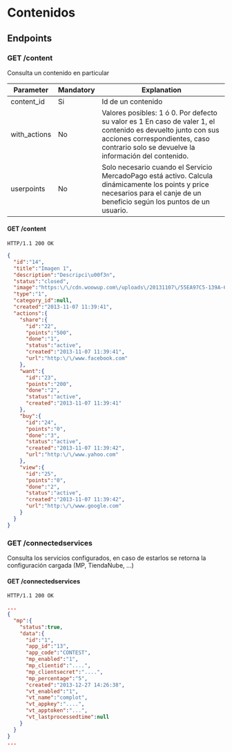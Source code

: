 Contenidos
======


Endpoints
---------

### GET /content

Consulta un contenido en particular


| Parameter      | Mandatory | Explanation                                                                                      |
| ------ | ------ | ------ |
| content_id | Si | Id de un contenido |
| with_actions | No | Valores posibles: 1 ó 0. Por defecto su valor es 1 En caso de valer 1, el contenido es devuelto junto con sus acciones correspondientes, caso contrario solo se devuelve la información del contenido. |
| userpoints | No | Solo necesario cuando el Servicio MercadoPago está activo. Calcula dinámicamente los points y price necesarios para el canje de un beneficio según los puntos de un usuario. |


#### GET /content

`HTTP/1.1 200 OK`

```json
{
  "id":"14",
  "title":"Imagen 1",
  "description":"Descripci\u00f3n",
  "status":"closed",
  "image":"https:\/\/cdn.woowup.com\/uploads\/20131107\/55EA97C5-139A-6B87-E04E-BCA57FC14BD0.t.jpg",
  "type":"1",
  "category_id":null,
  "created":"2013-11-07 11:39:41",
  "actions":{
    "share":{
      "id":"22",
      "points":"500",
      "done":"1",
      "status":"active",
      "created":"2013-11-07 11:39:41",
      "url":"http:\/\/www.facebook.com"
    },
    "want":{
      "id":"23",
      "points":"200",
      "done":"2",
      "status":"active",
      "created":"2013-11-07 11:39:41"
    },
    "buy":{
      "id":"24",
      "points":"0",
      "done":"3",
      "status":"active",
      "created":"2013-11-07 11:39:42",
      "url":"http:\/\/www.yahoo.com"
    },
    "view":{
      "id":"25",
      "points":"0",
      "done":"2",
      "status":"active",
      "created":"2013-11-07 11:39:42",
      "url":"http:\/\/www.google.com"
    }
  }
}
```


### GET /connectedservices

Consulta los servicios configurados, en caso de estarlos se retorna la configuración cargada (MP, TiendaNube, ...)



#### GET /connectedservices

`HTTP/1.1 200 OK`

```json
...
{
  "mp":{
    "status":true,
    "data":{
      "id":"1",
      "app_id":"13",
      "app_code":"CONTEST",
      "mp_enabled":"1",
      "mp_clientid":"....",
      "mp_clientsecret":"....",
      "mp_percentage":"5",
      "created":"2013-12-27 14:26:38",
      "vt_enabled":"1",
      "vt_name":"complot",
      "vt_appkey":"....",
      "vt_apptoken":"...",
      "vt_lastprocessedtime":null
    }
  }
}
...
```



